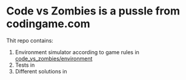 # Code vs Zombies is a pussle from codingame.com
Thit repo contains:
1. Environment simulator according to game rules in <a href="https://github.com/AlexKesselProNI/code_vs_zombies/tree/main/code_vs_zombies/environment">code_vs_zombies/environment</a>
2. Tests in 
3. Different solutions in 
